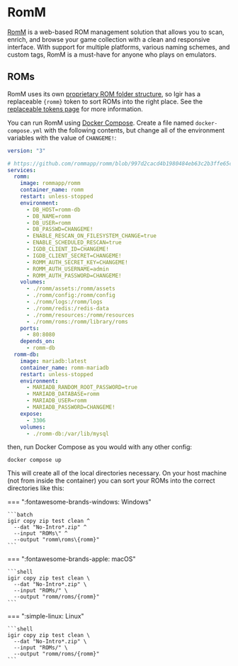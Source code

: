 # RomM

[RomM](https://github.com/rommapp/romm) is a web-based ROM management solution that allows you to scan, enrich, and browse your game collection with a clean and responsive interface. With support for multiple platforms, various naming schemes, and custom tags, RomM is a must-have for anyone who plays on emulators.

## ROMs

RomM uses its own [proprietary ROM folder structure](https://github.com/rommapp/romm/wiki/Supported-Platforms), so Igir has a replaceable `{romm}` token to sort ROMs into the right place. See the [replaceable tokens page](../../output/tokens.md) for more information.

You can run RomM using [Docker Compose](https://docs.docker.com/compose/). Create a file named `docker-compose.yml` with the following contents, but change all of the environment variables with the value of `CHANGEME!`:

```yaml
version: "3"

# https://github.com/rommapp/romm/blob/997d2cacd4b1980484eb63c2b3ffe65c83133966/examples/docker-compose.example.yml
services:
  romm:
    image: rommapp/romm
    container_name: romm
    restart: unless-stopped
    environment:
      - DB_HOST=romm-db
      - DB_NAME=romm
      - DB_USER=romm
      - DB_PASSWD=CHANGEME!
      - ENABLE_RESCAN_ON_FILESYSTEM_CHANGE=true
      - ENABLE_SCHEDULED_RESCAN=true
      - IGDB_CLIENT_ID=CHANGEME!
      - IGDB_CLIENT_SECRET=CHANGEME!
      - ROMM_AUTH_SECRET_KEY=CHANGEME!
      - ROMM_AUTH_USERNAME=admin
      - ROMM_AUTH_PASSWORD=CHANGEME!
    volumes:
      - ./romm/assets:/romm/assets
      - ./romm/config:/romm/config
      - ./romm/logs:/romm/logs
      - ./romm/redis:/redis-data
      - ./romm/resources:/romm/resources
      - ./romm/roms:/romm/library/roms
    ports:
      - 80:8080
    depends_on:
      - romm-db
  romm-db:
    image: mariadb:latest
    container_name: romm-mariadb
    restart: unless-stopped
    environment:
      - MARIADB_RANDOM_ROOT_PASSWORD=true
      - MARIADB_DATABASE=romm
      - MARIADB_USER=romm
      - MARIADB_PASSWORD=CHANGEME!
    expose:
      - 3306
    volumes:
      - ./romm-db:/var/lib/mysql
```

then, run Docker Compose as you would with any other config:

```shell
docker compose up
```

This will create all of the local directories necessary. On your host machine (not from inside the container) you can sort your ROMs into the correct directories like this:

=== ":fontawesome-brands-windows: Windows"

    ```batch
    igir copy zip test clean ^
      --dat "No-Intro*.zip" ^
      --input "ROMs\" ^
      --output "romm\roms\{romm}"
    ```

=== ":fontawesome-brands-apple: macOS"

    ```shell
    igir copy zip test clean \
      --dat "No-Intro*.zip" \
      --input "ROMs/" \
      --output "romm/roms/{romm}"
    ```

=== ":simple-linux: Linux"

    ```shell
    igir copy zip test clean \
      --dat "No-Intro*.zip" \
      --input "ROMs/" \
      --output "romm/roms/{romm}"
    ```
